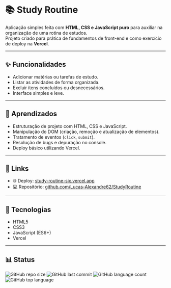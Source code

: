 # 📚 Study Routine

Aplicação simples feita com **HTML, CSS e JavaScript puro** para auxiliar na organização de uma rotina de estudos.  
Projeto criado para prática de fundamentos de front-end e como exercício de deploy na **Vercel**.

---

## ✨ Funcionalidades
- Adicionar matérias ou tarefas de estudo.  
- Listar as atividades de forma organizada.  
- Excluir itens concluídos ou desnecessários.  
- Interface simples e leve.  

---

## 📖 Aprendizados
- Estruturação de projeto com HTML, CSS e JavaScript.  
- Manipulação do DOM (criação, remoção e atualização de elementos).  
- Tratamento de eventos (`click`, `submit`).  
- Resolução de bugs e depuração no console.  
- Deploy básico utilizando Vercel.  

---

## 🔗 Links
- 🌐 Deploy: [study-routine-six.vercel.app](https://study-routine-six.vercel.app/)  
- 💻 Repositório: [github.com/Lucas-Alexandre62/StudyRoutine](https://github.com/Lucas-Alexandre62/StudyRoutine)  

---

## 🚀 Tecnologias
- HTML5  
- CSS3  
- JavaScript (ES6+)  
- Vercel  

---

## 📊 Status
![GitHub repo size](https://img.shields.io/github/repo-size/Lucas-Alexandre62/StudyRoutine)
![GitHub last commit](https://img.shields.io/github/last-commit/Lucas-Alexandre62/StudyRoutine)
![GitHub language count](https://img.shields.io/github/languages/count/Lucas-Alexandre62/StudyRoutine)
![GitHub top language](https://img.shields.io/github/languages/top/Lucas-Alexandre62/StudyRoutine)
